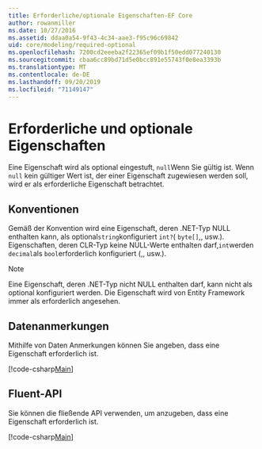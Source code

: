 ```yaml
---
title: Erforderliche/optionale Eigenschaften-EF Core
author: rowanmiller
ms.date: 10/27/2016
ms.assetid: ddaa0a54-9f43-4c34-aae3-f95c96c69842
uid: core/modeling/required-optional
ms.openlocfilehash: 7200cd2eeeba2f22365ef09b1f50edd077240130
ms.sourcegitcommit: cbaa6cc89bd71d5e0bcc891e55743f0e8ea3393b
ms.translationtype: MT
ms.contentlocale: de-DE
ms.lasthandoff: 09/20/2019
ms.locfileid: "71149147"
---
```

# <a name="required-and-optional-properties"></a>Erforderliche und optionale Eigenschaften

Eine Eigenschaft wird als optional eingestuft, `null`Wenn Sie gültig ist. Wenn `null` kein gültiger Wert ist, der einer Eigenschaft zugewiesen werden soll, wird er als erforderliche Eigenschaft betrachtet.

## <a name="conventions"></a>Konventionen

Gemäß der Konvention wird eine Eigenschaft, deren .NET-Typ NULL enthalten kann, als optional`string`konfiguriert `int?`( `byte[]`,, usw.). Eigenschaften, deren CLR-Typ keine NULL-Werte enthalten darf,`int`werden `decimal`als `bool`erforderlich konfiguriert (,, usw.).

> [!NOTE]  
> Eine Eigenschaft, deren .NET-Typ nicht NULL enthalten darf, kann nicht als optional konfiguriert werden. Die Eigenschaft wird von Entity Framework immer als erforderlich angesehen.

## <a name="data-annotations"></a>Datenanmerkungen

Mithilfe von Daten Anmerkungen können Sie angeben, dass eine Eigenschaft erforderlich ist.

[!code-csharp[Main](../../../samples/core/Modeling/DataAnnotations/Samples/Required.cs?highlight=14)]

## <a name="fluent-api"></a>Fluent-API

Sie können die fließende API verwenden, um anzugeben, dass eine Eigenschaft erforderlich ist.

[!code-csharp[Main](../../../samples/core/Modeling/FluentAPI/Samples/Required.cs?highlight=11-13)]

